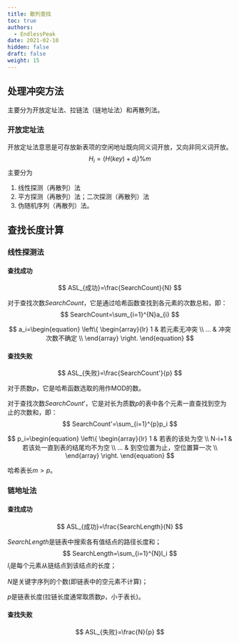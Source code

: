 ```yaml
---
title: 散列查找
toc: true
authors:
  - EndlessPeak
date: 2021-02-10
hidden: false
draft: false
weight: 15
---
```


## 处理冲突方法

主要分为开放定址法、拉链法（链地址法）和再散列法。

### 开放定址法

开放定址法意思是可存放新表项的空闲地址既向同义词开放，又向非同义词开放。
$$
H_i=(H(key)+d_i)\%m
$$
主要分为

1. 线性探测（再散列）法
2. 平方探测（再散列）法；二次探测（再散列）法
3. 伪随机序列（再散列）法。

## 查找长度计算

### 线性探测法

#### 查找成功

$$
ASL_{成功}=\frac{SearchCount}{N}
$$

对于查找次数$SearchCount$，它是通过哈希函数查找到各元素的次数总和，即：
$$
SearchCount=\sum_{i=1}^{N}a_{i}
$$

$$
a_i=\begin{equation}
\left\{
		\begin{array}{lr}
        1 & 若元素无冲突 \\
        ... & 冲突次数不确定 \\  
    	\end{array}
\right.
\end{equation}
$$

#### 查找失败

$$
ASL_{失败}=\frac{SearchCount'}{p}
$$

对于质数$p$，它是哈希函数选取的用作MOD的数。

对于查找次数$SearchCount’$，它是对长为质数$p$的表中各个元素一直查找到空为止的次数和，即：
$$
SearchCount'=\sum_{i=1}^{p}p_i
$$

$$
p_i=\begin{equation}
\left\{
             \begin{array}{lr}
             1  & 若表的该处为空 \\
             N-i+1  & 若该处一直到表的结尾均不为空 \\
             ... & 到空位置为止，空位置算一次 \\  
             \end{array}
\right.
\end{equation}
$$

哈希表长$m>p$。

### 链地址法

#### 查找成功

$$
ASL_{成功}=\frac{SearchLength}{N}
$$

$SearchLength$是链表中搜索各有值结点的路径长度和；
$$
SearchLength=\sum_{i=1}^{N}l_i
$$
$l_i$是每个元素从链结点到该结点的长度；

$N$是关键字序列的个数(即链表中的空元素不计算)；

$p$是链表长度(拉链长度通常取质数$p$，小于表长)。

#### 查找失败

$$
ASL_{失败}=\frac{N}{p}
$$



